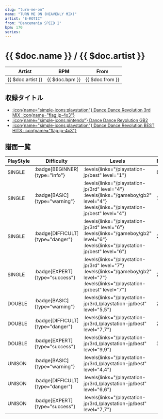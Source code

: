 ```yaml
---
slug: "turn-me-on"
name: "TURN ME ON (HEAVENLY MIX)"
artist: "E-ROTIC"
from: "Dancemania SPEED 2"
bpm: 170
series:
---
```


# {{ $doc.name }} / {{ $doc.artist }}

|Artist|BPM|From|
|------|---|----|
|{{ $doc.artist }}|{{ $doc.bpm }}|{{ $doc.from }}|

## 収録タイトル

- [:icon{name="simple-icons:playstation"} Dance Dance Revolution 3rd MIX :icon{name="flag:jp-4x3"}](/playstation-jp/3rd)
- [:icon{name="simple-icons:nintendo"} Dance Dance Revolution GB2](/gameboy/gb2)
- [:icon{name="simple-icons:playstation"} Dance Dance Revolution BEST HITS :icon{name="flag:jp-4x3"}](/playstation-jp/best)

## 譜面一覧

|PlayStyle|Difficulty|Levels|Notes|Movie|
|---------|----------|------|-----|-----|
|SINGLE| :badge[BEGINNER]{type="info"}| :levels{links="/playstation-jp/best" level="1"}|80/0||
|SINGLE| :badge[BASIC]{type="warning"}| :levels{links="/playstation-jp/3rd" level="4"} :levels{links="/gameboy/gb2" level="4"} :levels{links="/playstation-jp/best" level="4"}|165/0||
|SINGLE| :badge[DIFFICULT]{type="danger"}| :levels{links="/playstation-jp/3rd" level="6"} :levels{links="/gameboy/gb2" level="6"} :levels{links="/playstation-jp/best" level="6"}|276/0||
|SINGLE| :badge[EXPERT]{type="success"}| :levels{links="/playstation-jp/3rd" level="7"} :levels{links="/gameboy/gb2" level="7"} :levels{links="/playstation-jp/best" level="7"}|299/0||
|DOUBLE| :badge[BASIC]{type="warning"}| :levels{links="/playstation-jp/3rd,/playstation-jp/best" level="5,5"}|216/0||
|DOUBLE| :badge[DIFFICULT]{type="danger"}| :levels{links="/playstation-jp/3rd,/playstation-jp/best" level="7,7"}|276/0||
|DOUBLE| :badge[EXPERT]{type="success"}| :levels{links="/playstation-jp/3rd,/playstation-jp/best" level="9,9"}|325/0||
|UNISON| :badge[BASIC]{type="warning"}| :levels{links="/playstation-jp/3rd,/playstation-jp/best" level="4,4"}|||
|UNISON| :badge[DIFFICULT]{type="danger"}| :levels{links="/playstation-jp/3rd,/playstation-jp/best" level="6,6"}|||
|UNISON| :badge[EXPERT]{type="success"}| :levels{links="/playstation-jp/3rd,/playstation-jp/best" level="7,7"}|||

